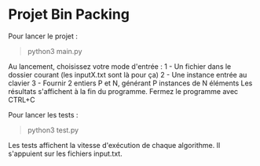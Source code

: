 # Projet Bin Packing

Pour lancer le projet :

> python3 main.py

Au lancement, choisissez votre mode d'entrée : 
  1 - Un fichier dans le dossier courant (les inputX.txt sont là pour ça)
  2 - Une instance entrée au clavier
  3 - Fournir 2 entiers P et N, générant P instances de N éléments
 Les résultats s'affichent à la fin du programme. 
 Fermez le programme avec CTRL+C

Pour lancer les tests :

> python3 test.py

Les tests affichent la vitesse d'exécution de chaque algorithme.
Il s'appuient sur les fichiers input.txt.
